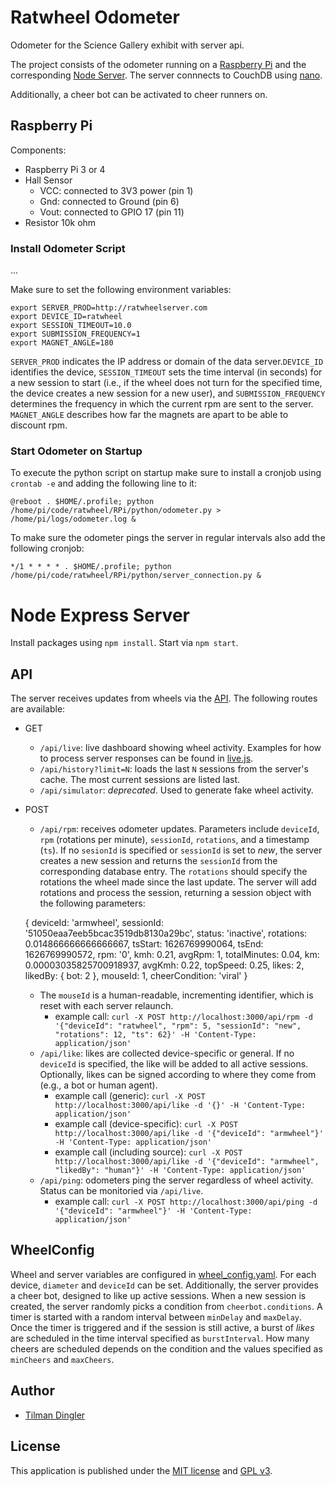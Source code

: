 # Ratwheel Odometer
Odometer for the Science Gallery exhibit with server api.

The project consists of the odometer running on a [Raspberry Pi](/RPi) and the corresponding [Node Server](/server). The server connnects to CouchDB using [nano](https://www.npmjs.com/package/nano).

Additionally, a cheer bot can be activated to cheer runners on.

## Raspberry Pi 
Components:
- Raspberry Pi 3 or 4
- Hall Sensor
	- VCC: connected to 3V3 power (pin 1)
	- Gnd: connected to Ground (pin 6)
	- Vout: connected to GPIO 17 (pin 11)
- Resistor 10k ohm

### Install Odometer Script
...

Make sure to set the following environment variables:
    
    export SERVER_PROD=http://ratwheelserver.com
    export DEVICE_ID=ratwheel
    export SESSION_TIMEOUT=10.0
    export SUBMISSION_FREQUENCY=1
    export MAGNET_ANGLE=180

``SERVER_PROD`` indicates the IP address or domain of the data server.``DEVICE_ID`` identifies the device, ``SESSION_TIMEOUT`` sets the time interval (in seconds) for a new session to start (i.e., if the wheel does not turn for the specified time, the device creates a new session for a new user), and ``SUBMISSION_FREQUENCY`` determines the frequency in which the current rpm are sent to the server. ``MAGNET_ANGLE`` describes how far the magnets are apart to be able to discount rpm.

### Start Odometer on Startup
To execute the python script on startup make sure to install a cronjob using
``crontab -e``
and adding the following line to it:

    @reboot . $HOME/.profile; python /home/pi/code/ratwheel/RPi/python/odometer.py > /home/pi/logs/odometer.log &

To make sure the odometer pings the server in regular intervals also add the following cronjob:

    */1 * * * * . $HOME/.profile; python /home/pi/code/ratwheel/RPi/python/server_connection.py &

# Node Express Server

Install packages using ``npm install``. Start via ``npm start``.

## API

The server receives updates from wheels via the [API](server/routes/api.js). The following routes are available:

- GET
    - ``/api/live``: live dashboard showing wheel activity. Examples for how to process server responses can be found in [live.js](server/public/javascripts/live.js).
    - ``/api/history?limit=N``: loads the last ``N`` sessions from the server's cache. The most current sessions are listed last.
    - ``/api/simulator``: *deprecated*. Used to generate fake wheel activity.
- POST
    - ``/api/rpm``: receives odometer updates. Parameters include ``deviceId``, ``rpm`` (rotations per minute), ``sessionId``, ``rotations``, and a timestamp (``ts``). If no ``sesionId`` is specified or ``sessionId`` is set to *new*, the server creates a new session and returns the ``sessionId`` from the corresponding database entry. The ``rotations`` should specify the rotations the wheel made since the last update. The server will add rotations and process the session, returning a session object with the following parameters:


    { 
        deviceId: 'armwheel',
        sessionId: '51050eaa7eeb5bcac3519db8130a29bc',
        status: 'inactive',
        rotations: 0.014866666666666667,
        tsStart: 1626769990064,
        tsEnd: 1626769990572,
        rpm: '0',
        kmh: 0.21,
        avgRpm: 1, 
        totalMinutes: 0.04,
        km: 0.00003035825700918937,
        avgKmh: 0.22,
        topSpeed: 0.25,
        likes: 2,
        likedBy: { bot: 2 },
        mouseId: 1,
        cheerCondition: 'viral' 
    }


    - The ``mouseId`` is a human-readable, incrementing identifier, which is reset with each server relaunch. 
        - example call: ``curl -X POST http://localhost:3000/api/rpm -d '{"deviceId": "ratwheel", "rpm": 5, "sessionId": "new", "rotations": 12, "ts": 62}' -H 'Content-Type: application/json'``
    - ``/api/like``: likes are collected device-specific or general. If no ``deviceId`` is specified, the like will be added to all active sessions. Optionally, likes can be signed according to where they come from (e.g., a bot or human agent).
        - example call (generic): ``curl -X POST http://localhost:3000/api/like -d '{}' -H 'Content-Type: application/json'``
        - example call (device-specific): ``curl -X POST http://localhost:3000/api/like -d '{"deviceId": "armwheel"}' -H 'Content-Type: application/json'``
        - example call (including source): ``curl -X POST http://localhost:3000/api/like -d '{"deviceId": "armwheel", "likedBy": "human"}' -H 'Content-Type: application/json'``
    - ``/api/ping``: odometers ping the server regardless of wheel activity. Status can be monitoried via ``/api/live``. 
        - example call: ``curl -X POST http://localhost:3000/api/ping -d '{"deviceId": "armwheel"}' -H 'Content-Type: application/json'``

## WheelConfig

Wheel and server variables are configured in [wheel_config.yaml](server/wheel_config.yaml). For each device, ``diameter`` and ``deviceId`` can be set. Additionally, the server provides a cheer bot, designed to like up active sessions. When a new session is created, the server randomly picks a condition from ``cheerbot.conditions``. A timer is started with a random interval between ``minDelay`` and ``maxDelay``. Once the timer is triggered and if the session is still active, a burst of *likes* are scheduled in the time interval specified as ``burstInterval``. How many cheers are scheduled depends on the condition and the values specified as ``minCheers`` and ``maxCheers``.

## Author
- [Tilman Dingler](https://github.com/Til-D/)

## License
This application is published under the [MIT license](http://www.opensource.org/licenses/mit-license) and [GPL v3](http://opensource.org/licenses/GPL-3.0). 